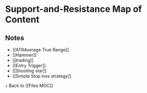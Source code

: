 # Support-and-Resistance Map of Content


## Notes
- [[ATRAverage True Range]]
- [[Hammer]]
- [[trading]]
- [[Entry Trigger]]
- [[Shooting star]]
- [[Simple Stop loss strategy]]

⤴️ Back to [[Files MOC]]